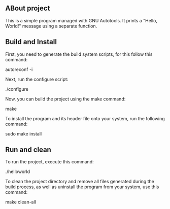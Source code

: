 ## ABout project ##

This is a simple program managed with GNU Autotools. It prints a "Hello, World!" message using a separate function.

## Build and Install ##

First, you need to generate the build system scripts, for this follow this command:

autoreconf -i

Next, run the configure script:

./configure

Now, you can build the project using the make command:

make

To install the program and its header file onto your system, run the following command:

sudo make install

## Run and clean ##

To run the project, execute this command:

./helloworld

To clean the project directory and remove all files generated during the build process, as well as uninstall the program from your system, use this command:

make clean-all

